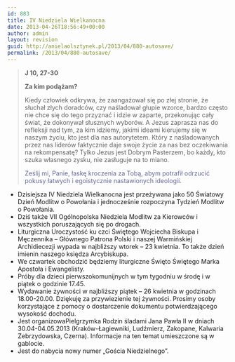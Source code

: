 ```yaml
---
id: 883
title: IV Niedziela Wielkanocna
date: 2013-04-26T18:56:49+00:00
author: admin
layout: revision
guid: http://anielaolsztynek.pl/2013/04/880-autosave/
permalink: /2013/04/880-autosave/
---
```

> **J 10, 27-30**
> 
> **Za kim podążam?**
> 
> Kiedy człowiek odkrywa, że zaangażował się po złej stronie, że słuchał złych doradców, czy naśladował głupie wzorce, bardzo często nie chce się do tego przyznać i idzie w zaparte, przekonując cały świat, że dokonywał słusznych wyborów. A Jezus zaprasza nas do refleksji nad tym, za kim idziemy, jakimi ideami kierujemy się w naszym życiu, kto jest dla nas autorytetem. Który z naśladowanych przez nas liderów faktycznie daje swoje życie za nas bez oczekiwania na rekompensatę? Tylko Jezus jest Dobrym Pasterzem, bo każdy, kto szuka własnego zysku, nie zasługuje na to miano.
> 
> <span style="color: #666699;">Ześlij mi, Panie, łaskę kroczenia za Tobą, abym potrafił odrzucić pokusy łatwych i egoistycznie nastawionych ideologii.</span>

  * Dzisiejsza IV Niedziela Wielkanocna jest przeżywana jako 50 Światowy Dzień Modlitw o Powołania i jednocześnie rozpoczyna Tydzień Modlitw o Powołania.
  * Dziś także VII Ogólnopolska Niedziela Modlitw za Kierowców i wszystkich poruszających się po drogach.
  * Liturgiczna Uroczystość ku czci Świętego Wojciecha Biskupa i Męczennika &#8211; Głównego Patrona Polski i naszej Warmińskiej Archidiecezji wypada w najbliższy wtorek &#8211; 23 kwietnia. To także dzień imienin naszego księdza Arcybiskupa.
  * We czwartek obchodzić będziemy liturgiczne Święto Świętego Marka Apostoła i Ewangelisty.
  * Próby dla dzieci pierwszokomunijnych w tym tygodniu w środę i w piątek o godzinie 17.45.
  * Wydawanie żywności w najbliższy piątek &#8211; 26 kwietnia w godzinach 18.00-20.00. Dziękuję za przywiezienie tej żywności. Prosimy osoby korzystające z pomocy o dostarczenie dokumentu potwierdzającego wysokość dochodu.
  * Jest organizowaPielgrzymka Rodzin śladami Jana Pawła II w dniach 30.04-04.05.2013 (Kraków-Łagiewniki, Ludźmierz, Zakopane, Kalwaria Zebrzydowska, Czerna). Informacje na ten temat umieszczone są w gablocie.
  * Jest do nabycia nowy numer &#8222;Gościa Niedzielnego&#8221;.